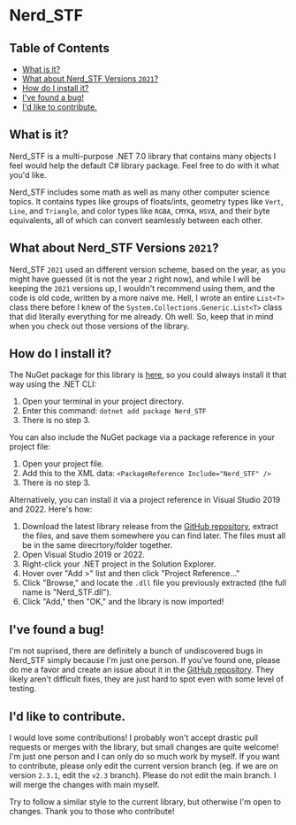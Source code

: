 # Nerd_STF

## Table of Contents
- [What is it?](#what-is-it)
- [What about Nerd_STF Versions `2021`?](#what-about-nerd_stf-versions-2021)
- [How do I install it?](#how-do-i-install-it)
- [I've found a bug!](#ive-found-a-bug)
- [I'd like to contribute.](#id-like-to-contribute)

## What is it?

Nerd_STF is a multi-purpose .NET 7.0 library that contains many objects I feel would help the default C# library package. Feel free to do with it what you'd like.

Nerd_STF includes some math as well as many other computer science topics. It contains types like groups of floats/ints, geometry types like `Vert`, `Line`, and `Triangle`, and color types like `RGBA`, `CMYKA`, `HSVA`, and their byte equivalents, all of which can convert seamlessly between each other.

## What about Nerd_STF Versions `2021`?
Nerd_STF `2021` used an different version scheme, based on the year, as you might have guessed (it is not the year `2` right now), and while I will be keeping the `2021` versions up, I wouldn't recommend using them, and the code is old code, written by a more naive me. Hell, I wrote an entire `List<T>` class there before I knew of the `System.Collections.Generic.List<T>` class that did literally everything for me already. Oh well. So, keep that in mind when you check out those versions of the library.

## How do I install it?
The NuGet package for this library is [here](https://www.nuget.org/packages/Nerd_STF/), so you could always install it that way using the .NET CLI:
1. Open your terminal in your project directory.
2. Enter this command: `dotnet add package Nerd_STF`
3. There is no step 3.

You can also include the NuGet package via a package reference in your project file:
1. Open your project file.
2. Add this to the XML data: `<PackageReference Include="Nerd_STF" />`
3. There is no step 3.

Alternatively, you can install it via a project reference in Visual Studio 2019 and 2022. Here's how:
1. Download the latest library release from the [GitHub repository](https://github.com/That-One-Nerd/Nerd_STF/releases), extract the files, and save them somewhere you can find later. The files must all be in the same direcrtory/folder together.
2. Open Visual Studio 2019 or 2022.
3. Right-click your .NET project in the Solution Explorer.
4. Hover over "Add >" list and then click "Project Reference..."
5. Click "Browse," and locate the `.dll` file you previously extracted (the full name is "Nerd_STF.dll").
6. Click "Add," then "OK," and the library is now imported!

## I've found a bug!

I'm not suprised, there are definitely a bunch of undiscovered bugs in Nerd_STF simply because I'm just one person. If you've found one, please do me a favor and create an issue about it in the [GitHub repository](https://github.com/That-One-Nerd/Nerd_STF). They likely aren't difficult fixes, they are just hard to spot even with some level of testing.

## I'd like to contribute.

I would love some contributions! I probably won't accept drastic pull requests or merges with the library, but small changes are quite welcome! I'm just one person and I can only do so much work by myself. If you want to contribute, please only edit the current version branch (eg. if we are on version `2.3.1`, edit the `v2.3` branch). Please do not edit the main branch. I will merge the changes with main myself.

Try to follow a similar style to the current library, but otherwise I'm open to changes. Thank you to those who contribute!
